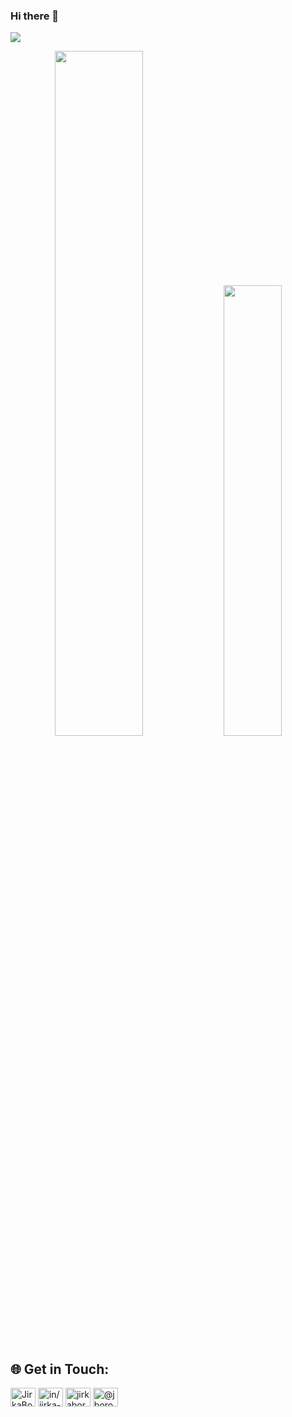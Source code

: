 ### Hi there 👋

![](https://komarev.com/ghpvc/?username=borda&color=green)

<!--
**Borda/Borda** is a ✨ _special_ ✨ repository because its `README.md` (this file) appears on your GitHub profile.

Here are some ideas to get you started:

- 🔭 I’m currently working on ...
- 🌱 I’m currently learning ...
- 👯 I’m looking to collaborate on ...
- 🤔 I’m looking for help with ...
- 💬 Ask me about ...
- 📫 How to reach me: ...
- 😄 Pronouns: ...
- ⚡ Fun fact: ...
-->

<p align="center">

<img width="53%"  src="https://github-readme-stats.vercel.app/api?username=Borda&count_private=true&show_icons=true&include_all_commits=false&hide_border=true&hide_title=true" />

<img width="43%"  src="https://github-readme-streak-stats.herokuapp.com/?user=Borda&hide_border=true" />

</p>

<!--
[![Top Langs](https://github-readme-stats.vercel.app/api/top-langs/?username=borda&hide=Jupyter%20Notebook&layout=compact)](https://github.com/anuraghazra/github-readme-stats)

[![Sourcerer](https://sourcerer.io/icons/logo-sharing.svg)](https://sourcerer.io/borda)
-->

## 🌐 Get in Touch:

<p align="left">
<a href="https://twitter.com/JirkaBorovec" target="blank"><img align="center" src="https://raw.githubusercontent.com/rahuldkjain/github-profile-readme-generator/master/src/images/icons/Social/twitter.svg" alt="JirkaBorovec" height="30" width="40" /></a>
<a href="https://www.linkedin.com/in/jirka-borovec/" target="blank"><img align="center" src="https://raw.githubusercontent.com/rahuldkjain/github-profile-readme-generator/master/src/images/icons/Social/linked-in-alt.svg" alt="in/jirka-borovec" height="30" width="40" /></a>
<a href="https://www.kaggle.com/jirkaborovec" target="blank"><img align="center" src="https://raw.githubusercontent.com/rahuldkjain/github-profile-readme-generator/master/src/images/icons/Social/kaggle.svg" alt="jirkaborovec" height="30" width="40" /></a>
<a href="https://medium.com/@jborovec" target="blank"><img align="center" src="https://raw.githubusercontent.com/rahuldkjain/github-profile-readme-generator/master/src/images/icons/Social/medium.svg" alt="@jborovec" height="30" width="40" /></a>
</p>
